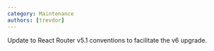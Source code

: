 ```yaml
---
category: Maintenance
authors: [trevdor]
---
```


Update to React Router v5.1 conventions to facilitate the v6 upgrade.
